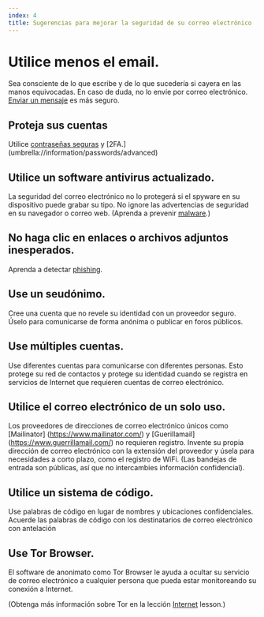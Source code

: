 ```yaml
---
index: 4
title: Sugerencias para mejorar la seguridad de su correo electrónico
---
```

# Utilice menos el email.

Sea consciente de lo que escribe y de lo que sucedería si cayera en las manos equivocadas. En caso de duda, no lo envíe por correo electrónico. [Enviar un mensaje](umbrella://communications/sending-a-message) es más seguro.

## Proteja sus cuentas

Utilice [contraseñas seguras](umbrella://information/passwords/beginner) y [2FA.] (umbrella://information/passwords/advanced)

## Utilice un software antivirus actualizado.

La seguridad del correo electrónico no lo protegerá si el spyware en su dispositivo puede grabar su tipo. No ignore las advertencias de seguridad en su navegador o correo web. (Aprenda a prevenir [malware](umbrella://information/malware).)

## No haga clic en enlaces o archivos adjuntos inesperados.

Aprenda a detectar [phishing](umbrella://communications/phishing).

## Use un seudónimo.

Cree una cuenta que no revele su identidad con un proveedor seguro. Úselo para comunicarse de forma anónima o publicar en foros públicos.

## Use múltiples cuentas.

Use diferentes cuentas para comunicarse con diferentes personas. Esto protege su red de contactos y protege su identidad cuando se registra en servicios de Internet que requieren cuentas de correo electrónico.

## Utilice el correo electrónico de un solo uso.

Los proveedores de direcciones de correo electrónico únicos como [Mailinator] (https://www.mailinator.com/) y [Guerillamail] (https://www.guerrillamail.com/) no requieren registro. Invente su propia dirección de correo electrónico con la extensión del proveedor y úsela para necesidades a corto plazo, como el registro de WiFi. (Las bandejas de entrada son públicas, así que no intercambies información confidencial).

## Utilice un sistema de código.

Use palabras de código en lugar de nombres y ubicaciones confidenciales. Acuerde las palabras de código con los destinatarios de correo electrónico con antelación

## Use Tor Browser.

El software de anonimato como Tor Browser le ayuda a ocultar su servicio de correo electrónico a cualquier persona que pueda estar monitoreando su conexión a Internet.

(Obtenga más información sobre Tor en la lección [Internet](umbrella://communications/the-internet) lesson.)